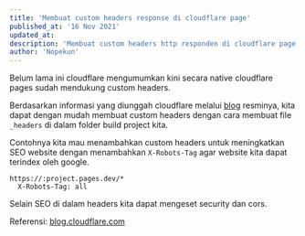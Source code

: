 ```yaml
---
title: 'Membuat custom headers response di cloudflare page'
published_at: '16 Nov 2021'
updated_at: 
description: 'Membuat custom headers http responden di cloudflare page'
author: 'Nopekun'
---
```


Belum lama ini cloudflare mengumumkan kini secara native cloudflare pages sudah mendukung custom headers.

Berdasarkan informasi yang diunggah cloudflare melalui [blog](https://blog.cloudflare.com/custom-headers-for-pages) resminya, kita dapat dengan mudah membuat custom headers dengan cara membuat file `_headers` di dalam folder build project kita.

Contohnya kita mau menambahkan custom headers untuk meningkatkan SEO website dengan menambahkan `X-Robots-Tag` agar website kita dapat terindex oleh google.

```
https://:project.pages.dev/*
  X-Robots-Tag: all
```

Selain SEO di dalam headers kita dapat mengeset security dan cors.

Referensi: [blog.cloudflare.com](https://blog.cloudflare.com/custom-headers-for-pages/)
